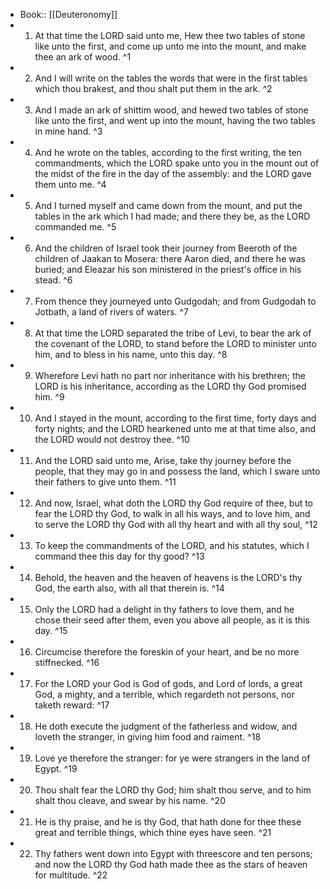 - Book:: [[Deuteronomy]]
- 1. At that time the LORD said unto me, Hew thee two tables of stone like unto the first, and come up unto me into the mount, and make thee an ark of wood. ^1
- 2. And I will write on the tables the words that were in the first tables which thou brakest, and thou shalt put them in the ark. ^2
- 3. And I made an ark of shittim wood, and hewed two tables of stone like unto the first, and went up into the mount, having the two tables in mine hand. ^3
- 4. And he wrote on the tables, according to the first writing, the ten commandments, which the LORD spake unto you in the mount out of the midst of the fire in the day of the assembly: and the LORD gave them unto me. ^4
- 5. And I turned myself and came down from the mount, and put the tables in the ark which I had made; and there they be, as the LORD commanded me. ^5
- 6. And the children of Israel took their journey from Beeroth of the children of Jaakan to Mosera: there Aaron died, and there he was buried; and Eleazar his son ministered in the priest's office in his stead. ^6
- 7. From thence they journeyed unto Gudgodah; and from Gudgodah to Jotbath, a land of rivers of waters. ^7
- 8. At that time the LORD separated the tribe of Levi, to bear the ark of the covenant of the LORD, to stand before the LORD to minister unto him, and to bless in his name, unto this day. ^8
- 9. Wherefore Levi hath no part nor inheritance with his brethren; the LORD is his inheritance, according as the LORD thy God promised him. ^9
- 10. And I stayed in the mount, according to the first time, forty days and forty nights; and the LORD hearkened unto me at that time also, and the LORD would not destroy thee. ^10
- 11. And the LORD said unto me, Arise, take thy journey before the people, that they may go in and possess the land, which I sware unto their fathers to give unto them. ^11
- 12. And now, Israel, what doth the LORD thy God require of thee, but to fear the LORD thy God, to walk in all his ways, and to love him, and to serve the LORD thy God with all thy heart and with all thy soul, ^12
- 13. To keep the commandments of the LORD, and his statutes, which I command thee this day for thy good? ^13
- 14. Behold, the heaven and the heaven of heavens is the LORD's thy God, the earth also, with all that therein is. ^14
- 15. Only the LORD had a delight in thy fathers to love them, and he chose their seed after them, even you above all people, as it is this day. ^15
- 16. Circumcise therefore the foreskin of your heart, and be no more stiffnecked. ^16
- 17. For the LORD your God is God of gods, and Lord of lords, a great God, a mighty, and a terrible, which regardeth not persons, nor taketh reward: ^17
- 18. He doth execute the judgment of the fatherless and widow, and loveth the stranger, in giving him food and raiment. ^18
- 19. Love ye therefore the stranger: for ye were strangers in the land of Egypt. ^19
- 20. Thou shalt fear the LORD thy God; him shalt thou serve, and to him shalt thou cleave, and swear by his name. ^20
- 21. He is thy praise, and he is thy God, that hath done for thee these great and terrible things, which thine eyes have seen. ^21
- 22. Thy fathers went down into Egypt with threescore and ten persons; and now the LORD thy God hath made thee as the stars of heaven for multitude. ^22
